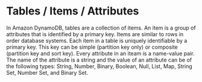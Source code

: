 # Tables / Items / Attributes

In Amazon DynamoDB, tables are a collection of items. An item is a group of attributes that is identified by a primary key. Items are similar to rows in order database systems. Each item in a table is uniquely identifiable by a primary key. This key can be simple (partition key only) or composite (partition key and sort key). Every attribute in an iteam is a name-value pair. The name of the attribute is a string and the value of an attribute can be of the following types: String, Number, Binary, Boolean, Null, List, Map, String Set, Number Set, and Binary Set.
